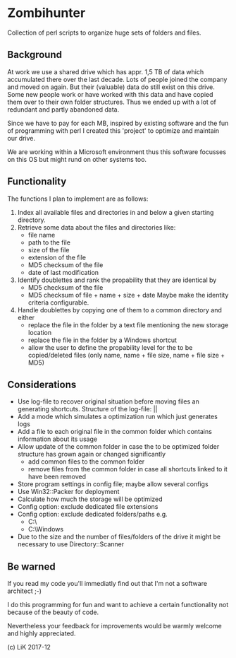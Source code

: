 # Zombihunter
Collection of perl scripts to organize huge sets of folders and files.

## Background

At work we use a shared drive which has appr. 1,5 TB of data which accumulated there over the last decade.
Lots of people joined the company and moved on again.
But their (valuable) data do still exist on this drive.
Some new people work or have worked with this data and have copied them over to their own folder structures.
Thus we ended up with a lot of redundant and partly abandoned data.

Since we have to pay for each MB, inspired by existing software and the fun of programming with perl I created this 'project' to optimize and maintain our drive.

We are working within a Microsoft environment thus this software focusses on this OS but might rund on other systems too.

## Functionality

The functions I plan to implement are as follows:
1.  Index all available files and directories in and below a given starting directory.
2.  Retrieve some data about the files and directories like:
    -  file name
    -  path to the file
    -  size of the file
    -  extension of the file
    -  MD5 checksum of the file
    -  date of last modification
3.  Identify doublettes and rank the propability that they are identical by
    -  MD5 checksum of the file
    -  MD5 checksum of file + name + size + date
    Maybe make the identity criteria configurable.
4.  Handle doublettes by copying one of them to a common directory and either
    -  replace the file in the folder by a text file mentioning the new storage location
    -  replace the file in the folder by a Windows shortcut
    -  allow the user to define the propability level for the to be copied/deleted files (only name, name + file size, name + file size + MD5)

## Considerations

*   Use log-file to recover original situation before moving files an generating shortcuts. Structure of the log-file:
    <path and name source file>|<path and name of file in common folder>|<path and name of shortcut>
*   Add a mode which simulates a optimization run which just generates logs
*   Add a file to each original file in the common folder which contains information about its usage
*   Allow update of the common folder in case the to be optimized folder structure has grown again or changed significantly
    -  add common files to the common folder
    -  remove files from the common folder in case all shortcuts linked to it have been removed
*   Store program settings in config file; maybe allow several configs
*   Use Win32::Packer for deployment
*   Calculate how much the storage will be optimized
*   Config option: exclude dedicated file extensions
*   Config option: exclude dedicated folders/paths e.g.
    -  C:\
    -  C:\Windows
*   Due to the size and the number of files/folders of the drive it might be necessary to use Directory::Scanner

## Be warned

If you read my code you'll immediatly find out that I'm not a software architect ;-)

I do this programming for fun and want to achieve a certain functionality not because of the beauty of code.

Nevertheless your feedback for improvements would be warmly welcome and highly appreciated.

(c) LiK 2017-12
